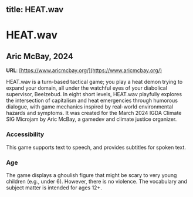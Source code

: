 title: HEAT.wav
---
# HEAT.wav
## Aric McBay, 2024

**URL**: [https://www.aricmcbay.org/](https://www.aricmcbay.org/)

HEAT.wav is a turn-based tactical game; you play a heat demon trying to expand your domain, all under the watchful eyes of your diabolical supervisor, Beelzebud. In eight short levels, HEAT.wav playfully explores the intersection of capitalism and heat emergencies through humorous dialogue, with game mechanics inspired by real-world environmental hazards and symptoms. It was created for the March 2024 IGDA Climate SIG Microjam by Aric McBay, a gamedev and climate justice organizer.

### Accessibility
This game supports text to speech, and provides subtitles for spoken text.

### Age
The game displays a ghoulish figure that might be scary to very young children (e.g., under 6). However, there is no violence. The vocabulary and subject matter is intended for ages 12+.
